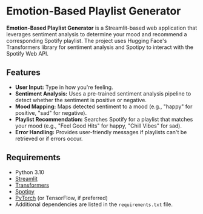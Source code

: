 # Emotion-Based Playlist Generator

**Emotion-Based Playlist Generator** is a Streamlit-based web application that leverages sentiment analysis to determine your mood and recommend a corresponding Spotify playlist. The project uses Hugging Face's Transformers library for sentiment analysis and Spotipy to interact with the Spotify Web API.

## Features

- **User Input:** Type in how you're feeling.
- **Sentiment Analysis:** Uses a pre-trained sentiment analysis pipeline to detect whether the sentiment is positive or negative.
- **Mood Mapping:** Maps detected sentiment to a mood (e.g., "happy" for positive, "sad" for negative).
- **Playlist Recommendation:** Searches Spotify for a playlist that matches your mood (e.g., "Feel Good Hits" for happy, "Chill Vibes" for sad).
- **Error Handling:** Provides user-friendly messages if playlists can't be retrieved or if errors occur.

## Requirements

- Python 3.10
- [Streamlit](https://streamlit.io/)
- [Transformers](https://huggingface.co/transformers/)
- [Spotipy](https://spotipy.readthedocs.io/)
- [PyTorch](https://pytorch.org/) (or TensorFlow, if preferred)
- Additional dependencies are listed in the `requirements.txt` file.


